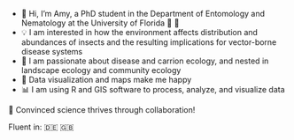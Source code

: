 - 👋 Hi, I’m Amy, a PhD student in the Department of Entomology and Nematology at the University of Florida  :crocodile: :palm_tree:
- :bulb: I am interested in how the environment affects distribution and abundances of insects and the resulting implications for vector-borne disease systems 
- :sparkling_heart: I am passionate about disease and carrion ecology, and nested in landscape ecology and community ecology
- :raised_hands: Data visualization and maps make me happy
- :bar_chart: I am using R and GIS software to process, analyze, and visualize data

:busts_in_silhouette: Convinced science thrives through collaboration!

Fluent in: :de: :uk:

<!---
amybauer/amybauer is a ✨ special ✨ repository because its `README.md` (this file) appears on your GitHub profile.
You can click the Preview link to take a look at your changes.
--->
